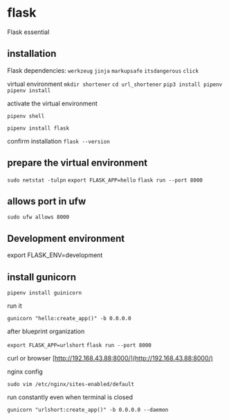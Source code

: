 # flask

Flask essential

## installation

Flask dependencies:
    ``werkzeug``
    ``jinja``
    ``markupsafe``
    ``itsdangerous``
    ``click``

virtual environment
``mkdir shortener``
``cd url_shortener``
``pip3 install pipenv``
``pipenv install``

activate the virtual environment

``pipenv shell``

``pipenv install flask``

confirm installation
``flask --version``

## prepare the virtual environment

``sudo netstat -tulpn``
``export FLASK_APP=hello``
``flask run --port 8000``

## allows port in ufw

``sudo ufw allows 8000``

## Development environment

export FLASK_ENV=development

## install gunicorn

``pipenv install guinicorn``

run it

``gunicorn "hello:create_app()" -b 0.0.0.0``

after blueprint organization

``export FLASK_APP=urlshort``
``flask run --port 8000``

curl or browser
[http://192.168.43.88:8000/](http://192.168.43.88:8000/)

nginx config

``sudo vim /etc/nginx/sites-enabled/default``

run constantly even when terminal is closed

``gunicorn "urlshort:create_app()" -b 0.0.0.0 --daemon``
